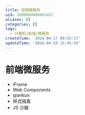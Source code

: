 ```yaml
---
title: 前端微服务
uid: 1688849860861421
aliases: []
categories: []
tags:
  - 计算机/前端/微服务
createTime: '2024-04-17 09:55:17'
updateTime: '2024-04-19 15:45:34'
---
```


# 前端微服务

- iFrame
- Web Components
- qiankun
- 样式隔离
- JS 沙箱

